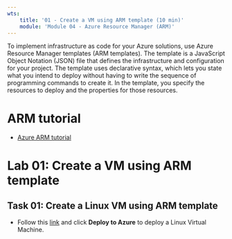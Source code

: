 ```yaml
---
wts:
    title: '01 - Create a VM using ARM template (10 min)'   
    module: 'Module 04 - Azure Resource Manager (ARM)'
---
```


To implement infrastructure as code for your Azure solutions, use Azure Resource Manager templates (ARM templates). The template is a JavaScript Object Notation (JSON) file that defines the infrastructure and configuration for your project. The template uses declarative syntax, which lets you state what you intend to deploy without having to write the sequence of programming commands to create it. In the template, you specify the resources to deploy and the properties for those resources.

# ARM tutorial
+ [Azure ARM tutorial](https://docs.microsoft.com/en-us/azure/azure-resource-manager/templates/template-tutorial-create-first-template?tabs=azure-powershell)


# Lab 01: Create a VM using ARM template

## Task 01: Create a Linux VM using ARM template
+ Follow this [link](https://azure.microsoft.com/en-us/resources/templates/vm-simple-linux/) and click **Deploy to Azure** to deploy a Linux Virtual Machine.

